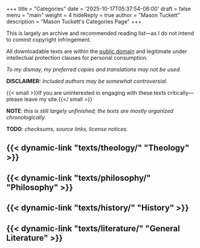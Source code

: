 +++
title =  "Categories"
date = '2025-10-17T05:37:54-06:00'
draft = false
menu = "main"
weight = 4
hideReply = true
author = "Mason Tuckett"
description = "Mason Tuckett's Categories Page"
+++

This is largely an archive and recommended reading list—as I do not intend to commit copyright infringement. 

All downloadable texts are within the [public domain](https://www.gutenberg.org/help/faq.html) and legitimate under intellectual protection clauses for personal consumption. 

*To my dismay, my preferred copies and translations may not be used.*

__DISCLAIMER:__ *Included authors may be somewhat controversial.*

{{< small >}}If you are uninterested in engaging with these texts critically—please leave my site.{{</ small >}} 

**NOTE**: *this is still largely unfinished; the texts are mostly organized chronologically.*

**TODO**: *checksums, source links, license notices.*

## {{< dynamic-link "texts/theology/" "Theology" >}}

## {{< dynamic-link "texts/philosophy/" "Philosophy" >}}

## {{< dynamic-link "texts/history/" "History" >}}

## {{< dynamic-link "texts/literature/" "General Literature" >}}
